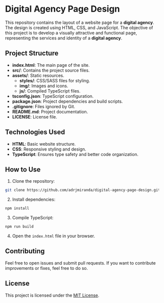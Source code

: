 # Digital Agency Page Design

This repository contains the layout of a website page for a **digital agency**. The design is created using HTML, CSS, and JavaScript. The objective of this project is to develop a visually attractive and functional page, representing the services and identity of a **digital agency**.

## Project Structure

- **index.html**: The main page of the site.
- **src/**: Contains the project source files.
- **assets/**: Static resources.
  - **styles/**: CSS/SASS files for styling.
  - **img/**: Images and icons.
  - **js/**: Compiled TypeScript files.
- **tsconfig.json**: TypeScript configuration.
- **package.json**: Project dependencies and build scripts.
- **.gitignore**: Files ignored by Git.
- **README.md**: Project documentation.
- **LICENSE**: License file.

## Technologies Used

- **HTML**: Basic website structure.
- **CSS**: Responsive styling and design.
- **TypeScript**: Ensures type safety and better code organization.

## How to Use

1. Clone the repository:

```bash
git clone https://github.com/adrjmiranda/digital-agency-page-design.git
```

2. Install dependencies:

```bash
npm install
```

3. Compile TypeScript:

```bash
npm run build
```

4. Open the `index.html` file in your browser.

## Contributing

Feel free to open issues and submit pull requests. If you want to contribute improvements or fixes, feel free to do so.

## License

This project is licensed under the [MIT License](LICENSE).
